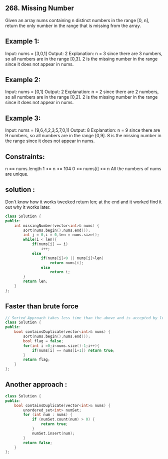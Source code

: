 ## 268. Missing Number

Given an array nums containing n distinct numbers in the range [0, n], return the only number in the range that is missing from the array.

## Example 1:
Input: nums = [3,0,1]
Output: 2
Explanation: n = 3 since there are 3 numbers, so all numbers are in the range [0,3]. 2 is the missing number in the range since it does not appear in nums.

## Example 2:
Input: nums = [0,1]
Output: 2
Explanation: n = 2 since there are 2 numbers, so all numbers are in the range [0,2]. 2 is the missing number in the range since it does not appear in nums.

## Example 3:
Input: nums = [9,6,4,2,3,5,7,0,1]
Output: 8
Explanation: n = 9 since there are 9 numbers, so all numbers are in the range [0,9]. 8 is the missing number in the range since it does not appear in nums.

## Constraints:
n == nums.length
1 <= n <= 104
0 <= nums[i] <= n
All the numbers of nums are unique.

## solution :
Don't know how it works tweeked return len; at the end and it worked find it out why it works later.
```cpp
class Solution {
public:
    int missingNumber(vector<int>& nums) {
        sort(nums.begin(),nums.end());
        int j = 0,i = 0,len = nums.size();
        while(i < len){
            if(nums[i] == i)
                i++;
            else 
                if(nums[i]<0 || nums[i]>len)
                    return nums[i];
                else
                    return i;
        }
        return len;
    }
};
```

## Faster than brute force

```cpp
// Sorted Approach takes less time than the above and is accepted by leetcode
class Solution {
public:
    bool containsDuplicate(vector<int>& nums) {
        sort(nums.begin(),nums.end());
        bool flag = false;
        for(int i =0;i<nums.size()-1;i++){
            if(nums[i] == nums[i+1]) return true;
        }
        return flag;
    }
};
```

## Another approach :

```cpp
class Solution {
public:
    bool containsDuplicate(vector<int>& nums) {
        unordered_set<int> numSet;
        for (int num : nums) {
            if (numSet.count(num) > 0) {
                return true;
            }
            numSet.insert(num);
        }
        return false;
    }
};
```